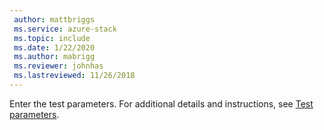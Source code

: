 ```yaml
---
 author: mattbriggs
 ms.service: azure-stack
 ms.topic: include
 ms.date: 1/22/2020
 ms.author: mabrigg
 ms.reviewer: johnhas
 ms.lastreviewed: 11/26/2018
---
```


Enter the test parameters. For additional details and instructions, see [Test parameters](../azure-stack-vaas-parameters.md#test-parameters).